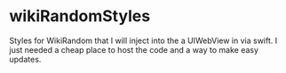 # wikiRandomStyles
Styles for WikiRandom that I will inject into the a UIWebView in via swift. I just needed a cheap place to host the code and a way to make easy updates.
